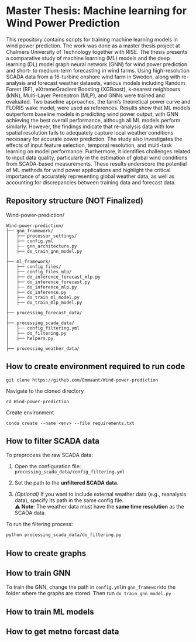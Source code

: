 # Master Thesis: Machine learning for Wind Power Prediction

This repository contains scripts for training machine learning models in wind power prediction. The work was done as a master thesis project at Chalmers University of Technology together with RISE. The thesis presents a comparative study of machine learning (ML) models and the deep learning (DL) model graph neural network (GNN) for wind power prediction and short- to medium-term forecasting in wind farms. Using high-resolution SCADA
data from a 16-turbine onshore wind farm in Sweden, along with re-analysis and forecast weather datasets, various models including Random Forest (RF), eXtremeGradient Boosting (XGBoost), k-nearest neighbours (kNN), Multi-Layer Perceptron (MLP), and GNNs were trained and evaluated. Two baseline approaches, the farm’s
theoretical power curve and FLORIS wake model, were used as references. Results
show that ML models outperform baseline models in predicting wind power output,
with GNN achieving the best overall performance, although all ML models perform
similarly. However, the findings indicate that re-analysis data with low spatial
resolution fails to adequately capture local weather conditions necessary for accurate
power prediction. The study also investigates the effects of input feature selection,
temporal resolution, and multi-task learning on model performance. Furthermore,
it identifies challenges related to input data quality, particularly in the estimation of
global wind conditions from SCADA-based measurements. These results underscore
the potential of ML methods for wind power applications and highlight the critical
importance of accurately representing global weather data, as well as accounting for
discrepancies between training data and forecast data.


## Repository structure (NOT Finalized)
Wind-power-prediction/
```
Wind-power-prediction/
├── gnn_framework/
│   ├── processor_settings/
│   ├── config.yml
│   ├── gnn_architecture.py
│   ├── do_train_gnn_model.py
│
├── ml_framework/
│   ├── config_files/
│   ├── config_files_mlp/
│   ├── do_inference_forecast_mlp.py
│   ├── do_inference_forecast.py
│   ├── do_inference_mlp.py
│   ├── do_inference.py
│   ├── do_train_ml_model.py
│   ├── do_train_mlp_model.py
│
├── processing_forecast_data/
│
├── processing_scada_data/
│   ├── config_filtering.yml
│   ├── do_filtering.py
│   ├── helpers.py
│
├── processing_weather_data/
```



## How to create environment required to run code

```console  
git clone https://github.com/Emmaant/Wind-power-prediction
```

Navigate to the cloned directory

```console
cd Wind-power-prediction
```

Create environment

```console
conda create --name <env> --file requirements.txt
```

## How to filter SCADA data
To preprocess the raw SCADA data:

1. Open the configuration file:  
   `processing_scada_data/config_filtering.yml`

2. Set the path to the **unfiltered SCADA data**.

3. *(Optional)* If you want to include external weather data (e.g., reanalysis data), specify its path in the same config file.  
   ⚠️ **Note**: The weather data must have the **same time resolution** as the SCADA data.

To run the filtering process:

```bash
python processing_scada_data/do_filtering.py
```

## How to create graphs

## How to train GNN
To train the GNN, change the path in `config.yml`in `gnn_framework`to the folder where the graphs are stored. Then run `do_train_gnn_model.py`



## How to train ML models




## How to get metno forcast data






